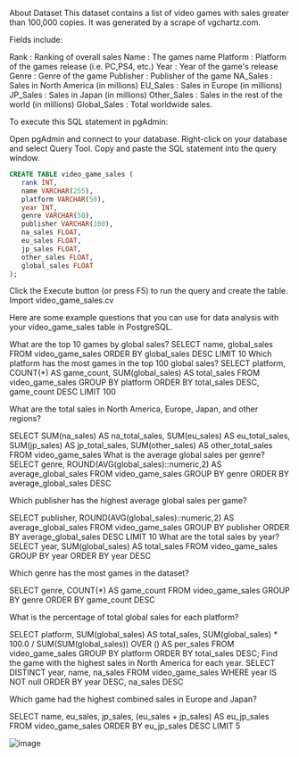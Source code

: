 About Dataset
This dataset contains a list of video games with sales greater than 100,000 copies. It was generated by a scrape of vgchartz.com.

Fields include:

Rank : Ranking of overall sales
Name : The games name
Platform : Platform of the games release (i.e. PC,PS4, etc.)
Year : Year of the game's release
Genre : Genre of the game
Publisher : Publisher of the game
NA_Sales : Sales in North America (in millions)
EU_Sales : Sales in Europe (in millions)
JP_Sales : Sales in Japan (in millions)
Other_Sales : Sales in the rest of the world (in millions)
Global_Sales : Total worldwide sales.


To execute this SQL statement in pgAdmin:

Open pgAdmin and connect to your database.
Right-click on your database and select Query Tool.
Copy and paste the SQL statement into the query window.
```sql
CREATE TABLE video_game_sales (
   rank INT,
   name VARCHAR(255),
   platform VARCHAR(50),
   year INT,
   genre VARCHAR(50),
   publisher VARCHAR(100),
   na_sales FLOAT,
   eu_sales FLOAT,
   jp_sales FLOAT,
   other_sales FLOAT,
   global_sales FLOAT
);
```
Click the Execute button (or press F5) to run the query and create the table.
Import video_game_sales.cv


Here are some example questions that you can use for data analysis with your video_game_sales table in PostgreSQL.

What are the top 10 games by global sales?
SELECT
name, 
global_sales
FROM video_game_sales
ORDER BY global_sales DESC
LIMIT 10
Which platform has the most games in the top 100 global sales?
SELECT 
platform, 
COUNT(*) AS game_count,
SUM(global_sales) AS total_sales
FROM video_game_sales
GROUP BY platform
ORDER BY total_sales DESC, game_count DESC
LIMIT 100

What are the total sales in North America, Europe, Japan, and other regions?

SELECT 
SUM(na_sales) AS na_total_sales,
SUM(eu_sales) AS eu_total_sales,
SUM(jp_sales) AS jp_total_sales,
SUM(other_sales) AS other_total_sales
FROM video_game_sales
What is the average global sales per genre?
SELECT 
genre,
ROUND(AVG(global_sales)::numeric,2) AS average_global_sales
FROM video_game_sales
GROUP BY  genre 
ORDER BY average_global_sales DESC

Which publisher has the highest average global sales per game?

SELECT 
publisher, 
ROUND(AVG(global_sales)::numeric,2) AS average_global_sales
FROM video_game_sales
GROUP BY publisher
ORDER BY average_global_sales DESC
LIMIT 10
What are the total sales by year?
SELECT
year,
SUM(global_sales) AS total_sales
FROM video_game_sales
GROUP BY year
ORDER BY year DESC

Which genre has the most games in the dataset?

SELECT 
genre,
COUNT(*) AS game_count
FROM video_game_sales
GROUP BY genre
ORDER BY game_count DESC

What is the percentage of total global sales for each platform?

SELECT platform, 
       SUM(global_sales) AS total_sales, 
       SUM(global_sales) * 100.0 / SUM(SUM(global_sales)) OVER () AS per_sales
FROM video_game_sales
GROUP BY platform
ORDER BY total_sales DESC;
Find the game with the highest sales in North America for each year.
SELECT DISTINCT
year,
name,
na_sales
FROM video_game_sales
WHERE year IS NOT null
ORDER BY year DESC, na_sales DESC

Which game had the highest combined sales in Europe and Japan?

SELECT 
name,
eu_sales,
jp_sales,
(eu_sales + jp_sales) AS eu_jp_sales
FROM video_game_sales
ORDER BY eu_jp_sales DESC
LIMIT 5

![image](https://github.com/user-attachments/assets/71161c7d-204f-430a-bec3-d4834e3b3d4e)
